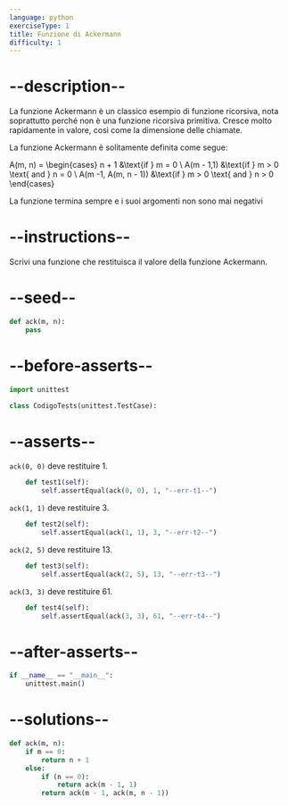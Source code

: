 ```yaml
---
language: python
exerciseType: 1
title: Funzione di Ackermann
difficulty: 1
---
```


# --description--

La funzione Ackermann è un classico esempio di funzione ricorsiva, nota soprattutto perché non è una funzione ricorsiva primitiva. Cresce molto rapidamente in valore, così come la dimensione delle chiamate.

La funzione Ackermann è solitamente definita come segue:

<latex>A(m, n) = \begin{cases} n + 1 &\text{if } m = 0 \\ A(m - 1,1) &\text{if } m > 0 \text{ and } n = 0 \\ A(m -1, A(m, n - 1)) &\text{if } m > 0 \text{ and } n > 0 \end{cases}</latex>

La funzione termina sempre e i suoi argomenti non sono mai negativi

# --instructions--

Scrivi una funzione che restituisca il valore della funzione Ackermann.

# --seed--

```python
def ack(m, n):
    pass
```

# --before-asserts--

```python
import unittest

class CodigoTests(unittest.TestCase):
```

# --asserts--

`ack(0, 0)` deve restituire 1.

```python
    def test1(self):
        self.assertEqual(ack(0, 0), 1, "--err-t1--")
```

`ack(1, 1)` deve restituire 3.

```python
    def test2(self):
        self.assertEqual(ack(1, 1), 3, "--err-t2--")
```

`ack(2, 5)` deve restituire 13.

```python
    def test3(self):
        self.assertEqual(ack(2, 5), 13, "--err-t3--")
```

`ack(3, 3)` deve restituire 61.

```python
    def test4(self):
        self.assertEqual(ack(3, 3), 61, "--err-t4--")
```

# --after-asserts--

```python
if __name__ == "__main__":
    unittest.main()
```

# --solutions--

```python
def ack(m, n):
    if m == 0:
        return n + 1
    else:
        if (n == 0):
            return ack(m - 1, 1)
        return ack(m - 1, ack(m, n - 1))
```
